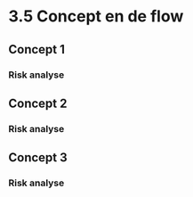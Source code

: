 # 3.5 Concept en de flow

## Concept 1



### Risk analyse

## Concept 2



### Risk analyse

## Concept 3



### Risk analyse

